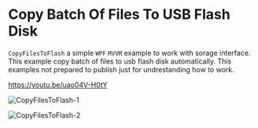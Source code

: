 # Copy Batch Of Files To USB Flash Disk

`CopyFilesToFlash` a simple `WPF` `MVVM` example to work with sorage interface. This example copy batch of files to usb flash disk automatically. This examples not prepared to publish just for undrestanding how to work.

https://youtu.be/uao04V-H0tY

![CopyFilesToFlash-1](https://github.com/bakhshipoor/USBDevices/assets/2270529/b13acff8-07c9-4e8f-89b8-f67e2617e5d1)

![CopyFilesToFlash-2](https://github.com/bakhshipoor/USBDevices/assets/2270529/8c228998-5d3e-40bf-a078-226b94f9059d)
